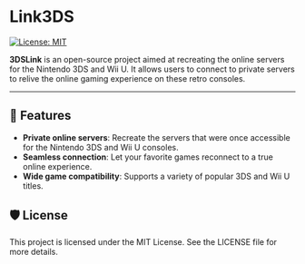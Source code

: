 # Link3DS

[![License: MIT](https://img.shields.io/badge/License-MIT-green.svg)](https://opensource.org/licenses/MIT)

**3DSLink** is an open-source project aimed at recreating the online servers for the Nintendo 3DS and Wii U. It allows users to connect to private servers to relive the online gaming experience on these retro consoles.

---

## 🌟 Features
- **Private online servers**: Recreate the servers that were once accessible for the Nintendo 3DS and Wii U consoles.
- **Seamless connection**: Let your favorite games reconnect to a true online experience.
- **Wide game compatibility**: Supports a variety of popular 3DS and Wii U titles.

## 🛡 License
This project is licensed under the MIT License. See the LICENSE file for more details.
